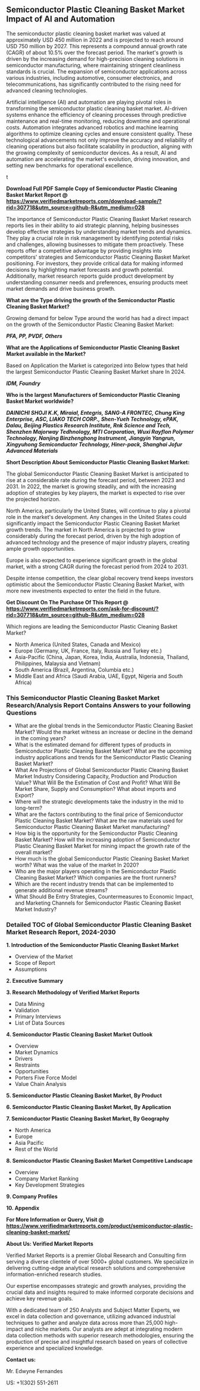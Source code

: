 <h2>Semiconductor Plastic Cleaning Basket Market Impact of AI and Automation</h2><p>The semiconductor plastic cleaning basket market was valued at approximately USD 450 million in 2022 and is projected to reach around USD 750 million by 2027. This represents a compound annual growth rate (CAGR) of about 10.5% over the forecast period. The market's growth is driven by the increasing demand for high-precision cleaning solutions in semiconductor manufacturing, where maintaining stringent cleanliness standards is crucial. The expansion of semiconductor applications across various industries, including automotive, consumer electronics, and telecommunications, has significantly contributed to the rising need for advanced cleaning technologies.</p><p>Artificial intelligence (AI) and automation are playing pivotal roles in transforming the semiconductor plastic cleaning basket market. AI-driven systems enhance the efficiency of cleaning processes through predictive maintenance and real-time monitoring, reducing downtime and operational costs. Automation integrates advanced robotics and machine learning algorithms to optimize cleaning cycles and ensure consistent quality. These technological advancements not only improve the accuracy and reliability of cleaning operations but also facilitate scalability in production, aligning with the growing complexity of semiconductor devices. As a result, AI and automation are accelerating the market's evolution, driving innovation, and setting new benchmarks for operational excellence.</p>t</p><p id="" class=""><strong>Download Full PDF Sample Copy of Semiconductor Plastic Cleaning Basket Market Report @ <a href="https://www.verifiedmarketreports.com/download-sample/?rid=307718&utm_source=github-R&utm_medium=028" target="_blank">https://www.verifiedmarketreports.com/download-sample/?rid=307718&utm_source=github-R&utm_medium=028</a></strong></p><p>The importance of&nbsp;Semiconductor Plastic Cleaning Basket Market research reports lies in their ability to aid strategic planning, helping businesses develop effective strategies by understanding market trends and dynamics. They play a crucial role in risk management by identifying potential risks and challenges, allowing businesses to mitigate them proactively. These reports offer a competitive advantage by providing insights into competitors' strategies and Semiconductor Plastic Cleaning Basket Market positioning. For investors, they provide critical data for making informed decisions by highlighting market forecasts and growth potential. Additionally, market research reports guide product development by understanding consumer needs and preferences, ensuring products meet market demands and drive business growth.</p><p><strong>What are the&nbsp;Type driving the growth of the Semiconductor Plastic Cleaning Basket Market?</strong></p><p id="" class="">Growing demand for below Type around the world has had a direct impact on the growth of the Semiconductor Plastic Cleaning Basket Market:</p><em><strong>PFA, PP, PVDF, Others</strong></em></p><strong>What are the&nbsp;Applications&nbsp;of Semiconductor Plastic Cleaning Basket Market available in the Market?</strong></p><p id="" class="">Based on Application the Market is categorized into Below types that held the largest Semiconductor Plastic Cleaning Basket Market share In 2024.</p><em><strong>IDM, Foundry</strong></em></p><strong>Who is the largest Manufacturers of Semiconductor Plastic Cleaning Basket Market worldwide?</strong></p><p><em><strong>DAINICHI SHOJI K.K, Miraial, Entegris, SANG-A FRONTEC, Chung King Enterprise, ASC, LIAKO TECH CORP., Shen-Yueh Technology, ePAK, Dalau, Beijing Plastics Research Institute, Rnk Science and Tech, Shenzhen Majorway Tedhnology, MTI Corporation, Wuxi Rayflon Polymer Technology, Nanjing Binzhenghong Instrument, Jiangyin Yangrun, Xingyuhong Semiconductor Technology, Hiner-pack, Shanghai Jofur Advanced Materials</strong></em></p><p id="" class=""><strong>Short Description About Semiconductor Plastic Cleaning Basket Market:</strong></p><p>The global Semiconductor Plastic Cleaning Basket Market is anticipated to rise at a considerable rate during the forecast period, between 2023 and 2031. In 2022, the market is growing steadily, and with the increasing adoption of strategies by key players, the market is expected to rise over the projected horizon.</p><p>North America, particularly the United States, will continue to play a pivotal role in the market's development. Any changes in the United States could significantly impact the Semiconductor Plastic Cleaning Basket Market growth trends. The market in North America is projected to grow considerably during the forecast period, driven by the high adoption of advanced technology and the presence of major industry players, creating ample growth opportunities.</p><p>Europe is also expected to experience significant growth in the global market, with a strong CAGR during the forecast period from 2024 to 2031.</p><p>Despite intense competition, the clear global recovery trend keeps investors optimistic about the Semiconductor Plastic Cleaning Basket Market, with more new investments expected to enter the field in the future.</p><p id="" class=""><strong>Get Discount On The Purchase Of This Report @ <a href="https://www.verifiedmarketreports.com/ask-for-discount/?rid=307718&utm_source=github-R&utm_medium=028" target="_blank">https://www.verifiedmarketreports.com/ask-for-discount/?rid=307718&utm_source=github-R&utm_medium=028</a></strong></p>Which regions are leading the Semiconductor Plastic Cleaning Basket Market?</p><ul><li>North America (United States, Canada and Mexico)</li><li>Europe (Germany, UK, France, Italy, Russia and Turkey etc.)</li><li>Asia-Pacific (China, Japan, Korea, India, Australia, Indonesia, Thailand, Philippines, Malaysia and Vietnam)</li><li>South America (Brazil, Argentina, Columbia etc.)</li><li>Middle East and Africa (Saudi Arabia, UAE, Egypt, Nigeria and South Africa)</li></ul><h3 id="" class="">This Semiconductor Plastic Cleaning Basket Market Research/Analysis Report Contains Answers to your following Questions</h3><ul><li>What are the global trends in the Semiconductor Plastic Cleaning Basket Market? Would the market witness an increase or decline in the demand in the coming years?</li><li>What is the estimated demand for different types of products in Semiconductor Plastic Cleaning Basket Market? What are the upcoming industry applications and trends for the Semiconductor Plastic Cleaning Basket Market?</li><li>What Are Projections of Global Semiconductor Plastic Cleaning Basket Market Industry Considering Capacity, Production and Production Value? What Will Be the Estimation of Cost and Profit? What Will Be Market Share, Supply and Consumption? What about imports and Export?</li><li>Where will the strategic developments take the industry in the mid to long-term?</li><li>What are the factors contributing to the final price of Semiconductor Plastic Cleaning Basket Market? What are the raw materials used for Semiconductor Plastic Cleaning Basket Market manufacturing?</li><li>How big is the opportunity for the Semiconductor Plastic Cleaning Basket Market? How will the increasing adoption of Semiconductor Plastic Cleaning Basket Market for mining impact the growth rate of the overall market?</li><li>How much is the global Semiconductor Plastic Cleaning Basket Market worth? What was the value of the market In 2020?</li><li>Who are the major players operating in the Semiconductor Plastic Cleaning Basket Market? Which companies are the front runners?</li><li>Which are the recent industry trends that can be implemented to generate additional revenue streams?</li><li>What Should Be Entry Strategies, Countermeasures to Economic Impact, and Marketing Channels for Semiconductor Plastic Cleaning Basket Market Industry?</li></ul><h3 id="" class="">Detailed TOC of Global Semiconductor Plastic Cleaning Basket Market Research Report, 2024-2030</h3><p id="" class=""><strong>1. Introduction of the Semiconductor Plastic Cleaning Basket Market</strong></p><ul><li>Overview of the Market</li><li>Scope of Report</li><li>Assumptions</li></ul><p id="" class=""><strong>2. Executive Summary</strong></p><p id="" class=""><strong>3. Research Methodology of Verified Market Reports</strong></p><ul><li>Data Mining</li><li>Validation</li><li>Primary Interviews</li><li>List of Data Sources</li></ul><p id="" class=""><strong>4. Semiconductor Plastic Cleaning Basket Market Outlook</strong></p><ul><li>Overview</li><li>Market Dynamics</li><li>Drivers</li><li>Restraints</li><li>Opportunities</li><li>Porters Five Force Model</li><li>Value Chain Analysis</li></ul><p id="" class=""><strong>5. Semiconductor Plastic Cleaning Basket Market, By Product</strong></p><p id="" class=""><strong>6. Semiconductor Plastic Cleaning Basket Market, By Application</strong></p><p id="" class=""><strong>7. Semiconductor Plastic Cleaning Basket Market, By Geography</strong></p><ul><li>North America</li><li>Europe</li><li>Asia Pacific</li><li>Rest of the World</li></ul><p id="" class=""><strong>8. Semiconductor Plastic Cleaning Basket Market Competitive Landscape</strong></p><ul><li>Overview</li><li>Company Market Ranking</li><li>Key Development Strategies</li></ul><p id="" class=""><strong>9. Company Profiles</strong></p><p id="" class=""><strong>10. Appendix</strong></p><p id="" class=""><strong>For More Information or Query, Visit @ <a href="https://www.verifiedmarketreports.com/product/semiconductor-plastic-cleaning-basket-market/" target="_blank">https://www.verifiedmarketreports.com/product/semiconductor-plastic-cleaning-basket-market/</a></strong></p><p id="" class=""><strong>About Us: Verified Market Reports</strong></p><p id="" class="">Verified Market Reports is a premier Global Research and Consulting firm serving a diverse clientele of over 5000+ global customers. We specialize in delivering cutting-edge analytical research solutions and comprehensive information-enriched research studies.</p><p id="" class="">Our expertise encompasses strategic and growth analyses, providing the crucial data and insights required to make informed corporate decisions and achieve key revenue goals.</p><p id="" class="">With a dedicated team of 250 Analysts and Subject Matter Experts, we excel in data collection and governance, utilizing advanced industrial techniques to gather and analyze data across more than 25,000 high-impact and niche markets. Our analysts are adept at integrating modern data collection methods with superior research methodologies, ensuring the production of precise and insightful research based on years of collective experience and specialized knowledge.</p><p id="" class=""><strong>Contact us:</strong></p><p id="" class="">Mr. Edwyne Fernandes</p><p id="" class="">US: +1(302) 551-2611</p>